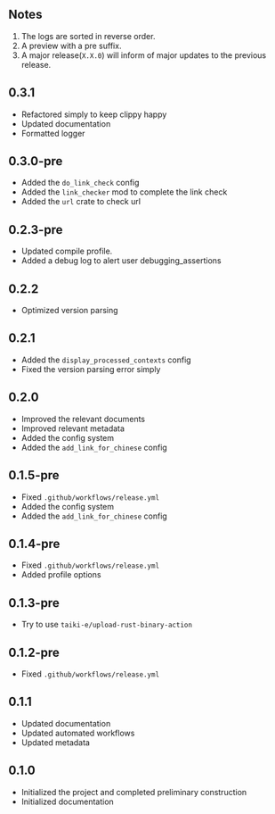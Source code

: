 ## Notes
1. The logs are sorted in reverse order.
2. A preview with a pre suffix.
3. A major release(`X.X.0`) will inform of major updates to the previous release.

## 0.3.1
- Refactored simply to keep clippy happy
- Updated documentation
- Formatted logger

## 0.3.0-pre
- Added the `do_link_check` config
- Added the `link_checker` mod to complete the link check
- Added the `url` crate to check url

## 0.2.3-pre
- Updated compile profile.
- Added a debug log to alert user debugging_assertions

## 0.2.2
- Optimized version parsing

## 0.2.1
- Added the `display_processed_contexts` config
- Fixed the version parsing error simply

## 0.2.0
- Improved the relevant documents
- Improved relevant metadata
- Added the config system
- Added the `add_link_for_chinese` config

## 0.1.5-pre
- Fixed `.github/workflows/release.yml`
- Added the config system
- Added the `add_link_for_chinese` config

## 0.1.4-pre
- Fixed `.github/workflows/release.yml`
- Added profile options

## 0.1.3-pre
- Try to use `taiki-e/upload-rust-binary-action`

## 0.1.2-pre
- Fixed `.github/workflows/release.yml`

## 0.1.1
- Updated documentation
- Updated automated workflows
- Updated metadata

## 0.1.0
- Initialized the project and completed preliminary construction
- Initialized documentation
